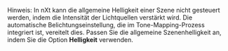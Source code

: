 Hinweis: In nXt kann die allgemeine Helligkeit einer Szene nicht gesteuert werden, indem die Intensität der Lichtquellen verstärkt wird. Die automatische Belichtungseinstellung, die im Tone-Mapping-Prozess integriert ist, vereitelt dies. Passen Sie die allgemeine Szenenhelligkeit an, indem Sie die Option **Helligkeit** verwenden.
